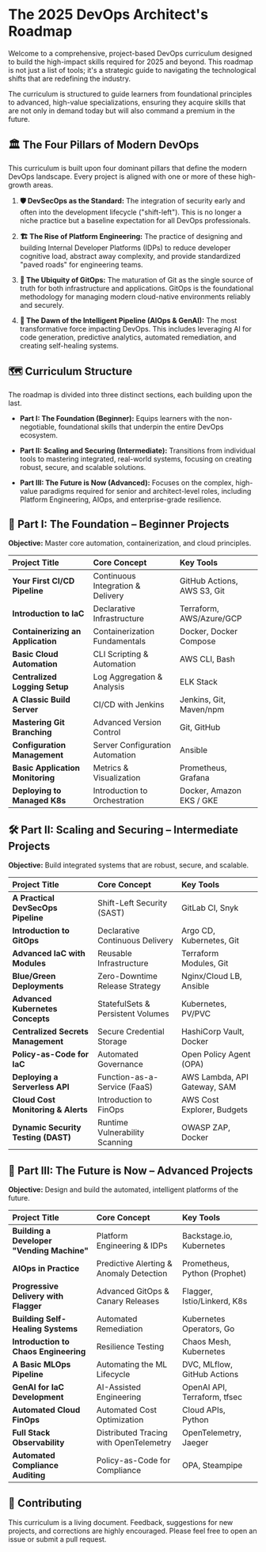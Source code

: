 # The 2025 DevOps Architect's Roadmap

Welcome to a comprehensive, project-based DevOps curriculum designed to build the high-impact skills required for 2025 and beyond. This roadmap is not just a list of tools; it's a strategic guide to navigating the technological shifts that are redefining the industry.

The curriculum is structured to guide learners from foundational principles to advanced, high-value specializations, ensuring they acquire skills that are not only in demand today but will also command a premium in the future.

## 🏛️ The Four Pillars of Modern DevOps

This curriculum is built upon four dominant pillars that define the modern DevOps landscape. Every project is aligned with one or more of these high-growth areas.

1. **🛡️ DevSecOps as the Standard:** The integration of security early and often into the development lifecycle ("shift-left"). This is no longer a niche practice but a baseline expectation for all DevOps professionals.

2. **🏗️ The Rise of Platform Engineering:** The practice of designing and building Internal Developer Platforms (IDPs) to reduce developer cognitive load, abstract away complexity, and provide standardized "paved roads" for engineering teams.

3. **🐙 The Ubiquity of GitOps:** The maturation of Git as the single source of truth for both infrastructure and applications. GitOps is the foundational methodology for managing modern cloud-native environments reliably and securely.

4. **🤖 The Dawn of the Intelligent Pipeline (AIOps & GenAI):** The most transformative force impacting DevOps. This includes leveraging AI for code generation, predictive analytics, automated remediation, and creating self-healing systems.

## 🗺️ Curriculum Structure

The roadmap is divided into three distinct sections, each building upon the last.

- **Part I: The Foundation (Beginner):** Equips learners with the non-negotiable, foundational skills that underpin the entire DevOps ecosystem.

- **Part II: Scaling and Securing (Intermediate):** Transitions from individual tools to mastering integrated, real-world systems, focusing on creating robust, secure, and scalable solutions.

- **Part III: The Future is Now (Advanced):** Focuses on the complex, high-value paradigms required for senior and architect-level roles, including Platform Engineering, AIOps, and enterprise-grade resilience.

## 🚀 Part I: The Foundation – Beginner Projects

**Objective:** Master core automation, containerization, and cloud principles.

| Project Title                     | Core Concept                      | Key Tools                   |
| :-------------------------------- | :-------------------------------- | :-------------------------- |
| **Your First CI/CD Pipeline**     | Continuous Integration & Delivery | GitHub Actions, AWS S3, Git |
| **Introduction to IaC**           | Declarative Infrastructure        | Terraform, AWS/Azure/GCP    |
| **Containerizing an Application** | Containerization Fundamentals     | Docker, Docker Compose      |
| **Basic Cloud Automation**        | CLI Scripting & Automation        | AWS CLI, Bash               |
| **Centralized Logging Setup**     | Log Aggregation & Analysis        | ELK Stack                   |
| **A Classic Build Server**        | CI/CD with Jenkins                | Jenkins, Git, Maven/npm     |
| **Mastering Git Branching**       | Advanced Version Control          | Git, GitHub                 |
| **Configuration Management**      | Server Configuration Automation   | Ansible                     |
| **Basic Application Monitoring**  | Metrics & Visualization           | Prometheus, Grafana         |
| **Deploying to Managed K8s**      | Introduction to Orchestration     | Docker, Amazon EKS / GKE    |

## 🛠️ Part II: Scaling and Securing – Intermediate Projects

**Objective:** Build integrated systems that are robust, secure, and scalable.

| Project Title                       | Core Concept                      | Key Tools                    |
| :---------------------------------- | :-------------------------------- | :--------------------------- |
| **A Practical DevSecOps Pipeline**  | Shift-Left Security (SAST)        | GitLab CI, Snyk              |
| **Introduction to GitOps**          | Declarative Continuous Delivery   | Argo CD, Kubernetes, Git     |
| **Advanced IaC with Modules**       | Reusable Infrastructure           | Terraform Modules, Git       |
| **Blue/Green Deployments**          | Zero-Downtime Release Strategy    | Nginx/Cloud LB, Ansible      |
| **Advanced Kubernetes Concepts**    | StatefulSets & Persistent Volumes | Kubernetes, PV/PVC           |
| **Centralized Secrets Management**  | Secure Credential Storage         | HashiCorp Vault, Docker      |
| **Policy-as-Code for IaC**          | Automated Governance              | Open Policy Agent (OPA)      |
| **Deploying a Serverless API**      | Function-as-a-Service (FaaS)      | AWS Lambda, API Gateway, SAM |
| **Cloud Cost Monitoring & Alerts**  | Introduction to FinOps            | AWS Cost Explorer, Budgets   |
| **Dynamic Security Testing (DAST)** | Runtime Vulnerability Scanning    | OWASP ZAP, Docker            |

## 🌌 Part III: The Future is Now – Advanced Projects

**Objective:** Design and build the automated, intelligent platforms of the future.

| Project Title                              | Core Concept                            | Key Tools                    |
| :----------------------------------------- | :-------------------------------------- | :--------------------------- |
| **Building a Developer "Vending Machine"** | Platform Engineering & IDPs             | Backstage.io, Kubernetes     |
| **AIOps in Practice**                      | Predictive Alerting & Anomaly Detection | Prometheus, Python (Prophet) |
| **Progressive Delivery with Flagger**      | Advanced GitOps & Canary Releases       | Flagger, Istio/Linkerd, K8s  |
| **Building Self-Healing Systems**          | Automated Remediation                   | Kubernetes Operators, Go     |
| **Introduction to Chaos Engineering**      | Resilience Testing                      | Chaos Mesh, Kubernetes       |
| **A Basic MLOps Pipeline**                 | Automating the ML Lifecycle             | DVC, MLflow, GitHub Actions  |
| **GenAI for IaC Development**              | AI-Assisted Engineering                 | OpenAI API, Terraform, tfsec |
| **Automated Cloud FinOps**                 | Automated Cost Optimization             | Cloud APIs, Python           |
| **Full Stack Observability**               | Distributed Tracing with OpenTelemetry  | OpenTelemetry, Jaeger        |
| **Automated Compliance Auditing**          | Policy-as-Code for Compliance           | OPA, Steampipe               |

## 🤝 Contributing

This curriculum is a living document. Feedback, suggestions for new projects, and corrections are highly encouraged. Please feel free to open an issue or submit a pull request.
